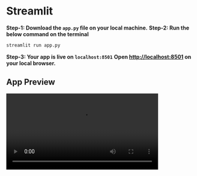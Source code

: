 # Streamlit

**Step-1: Download the `app.py` file on your local machine.**
**Step-2: Run the below command on the terminal**
```bash
streamlit run app.py
```
**Step-3: Your app is live on `localhost:8501`**
**Open [http://localhost:8501](http://localhost:8501) on your local browser.**



## App Preview

<video src="streamlit_app_preview.mp4" width="80%" controls></video>